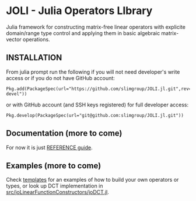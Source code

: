 # JOLI - Julia Operators LIbrary

Julia framework for constructing matrix-free linear operators
with explicite domain/range type control
and applying them in basic algebraic matrix-vector operations.

## INSTALLATION

From julia prompt run the following if you will not need developer's write access or if you do not have GitHub account:

```
Pkg.add(PackageSpec(url="https://github.com/slimgroup/JOLI.jl.git",rev="v07-devel"))
```

or with GitHub account (and SSH keys registered) for full developer access:

```
Pkg.develop(PackageSpec(url="git@github.com:slimgroup/JOLI.jl.git"))
```

## Documentation (more to come)

For now it is just [REFERENCE guide](REFERENCE.md).

## Examples (more to come)

Check [templates](templates) for an examples of how to build your own operators or types,
or look up DCT implementation in [src/joLinearFunctionConstructors/joDCT.jl](src/joLinearFunctionConstructors/joDCT.jl).
